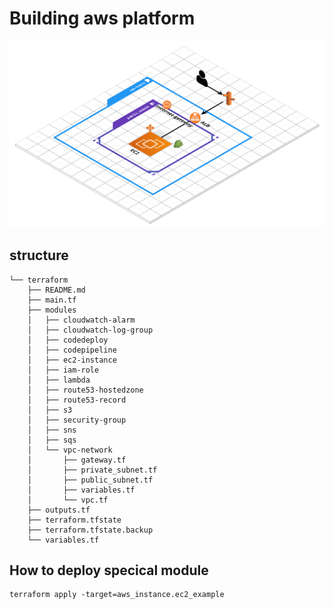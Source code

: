 # Building aws platform
![alt text](img/aws-allinone.png)

## structure
```
└── terraform
    ├── README.md
    ├── main.tf
    ├── modules
    │   ├── cloudwatch-alarm
    │   ├── cloudwatch-log-group
    │   ├── codedeploy
    │   ├── codepipeline
    │   ├── ec2-instance
    │   ├── iam-role
    │   ├── lambda
    │   ├── route53-hostedzone
    │   ├── route53-record
    │   ├── s3
    │   ├── security-group
    │   ├── sns
    │   ├── sqs
    │   └── vpc-network
    │       ├── gateway.tf
    │       ├── private_subnet.tf
    │       ├── public_subnet.tf
    │       ├── variables.tf
    │       └── vpc.tf
    ├── outputs.tf
    ├── terraform.tfstate
    ├── terraform.tfstate.backup
    └── variables.tf
```
## How to deploy specical module
```
terraform apply -target=aws_instance.ec2_example 
```


